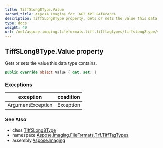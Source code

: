 ```yaml
---
title: TiffSLong8Type.Value
second_title: Aspose.Imaging for .NET API Reference
description: TiffSLong8Type property. Gets or sets the value this data type contains
type: docs
weight: 40
url: /net/aspose.imaging.fileformats.tiff.tifftagtypes/tiffslong8type/value/
---
```

## TiffSLong8Type.Value property

Gets or sets the value this data type contains.

```csharp
public override object Value { get; set; }
```

### Exceptions

| exception | condition |
| --- | --- |
| ArgumentException | Exception |

### See Also

* class [TiffSLong8Type](../)
* namespace [Aspose.Imaging.FileFormats.Tiff.TiffTagTypes](../../tiffslong8type/)
* assembly [Aspose.Imaging](../../../)



